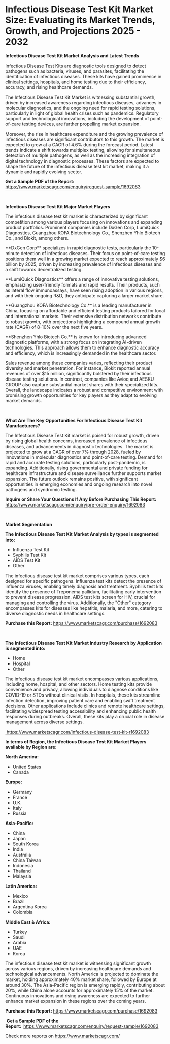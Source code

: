 <p><h1>Infectious Disease Test Kit Market Size: Evaluating its Market Trends, Growth, and Projections 2025 - 2032</h1></p><p><strong>Infectious Disease Test Kit Market Analysis and Latest Trends</strong></p>
<p><p>Infectious Disease Test Kits are diagnostic tools designed to detect pathogens such as bacteria, viruses, and parasites, facilitating the identification of infectious diseases. These kits have gained prominence in clinical settings, hospitals, and home testing due to their efficiency, accuracy, and rising healthcare demands.</p><p>The Infectious Disease Test Kit Market is witnessing substantial growth, driven by increased awareness regarding infectious diseases, advances in molecular diagnostics, and the ongoing need for rapid testing solutions, particularly in light of global health crises such as pandemics. Regulatory support and technological innovations, including the development of point-of-care testing devices, are further propelling market expansion.</p><p>Moreover, the rise in healthcare expenditure and the growing prevalence of infectious diseases are significant contributors to this growth. The market is expected to grow at a CAGR of 4.6% during the forecast period. Latest trends indicate a shift towards multiplex testing, allowing for simultaneous detection of multiple pathogens, as well as the increasing integration of digital technology in diagnostic processes. These factors are expected to shape the future of the infectious disease test kit market, making it a dynamic and rapidly evolving sector.</p></p>
<p><strong>Get a Sample PDF of the Report:&nbsp;</strong> <a href="https://www.marketscagr.com/enquiry/request-sample/1692083?utm_campaign=1998&utm_medium=2&utm_source=Github&utm_content=ia&utm_term=07012025&utm_id=infectious-disease-test-kit">https://www.marketscagr.com/enquiry/request-sample/1692083</a></p>
<p>&nbsp;</p>
<p><strong>Infectious Disease Test Kit Major Market Players</strong></p>
<p><p>The infectious disease test kit market is characterized by significant competition among various players focusing on innovations and expanding product portfolios. Prominent companies include DxGen Corp, LumiQuick Diagnostics, Guangzhou KOFA Biotechnology Co., Shenzhen Yhlo Biotech Co., and Biokit, among others.</p><p>**DxGen Corp** specializes in rapid diagnostic tests, particularly the 10-minute detection of infectious diseases. Their focus on point-of-care testing positions them well in a growing market expected to reach approximately $6 billion by 2025, driven by increasing prevalence of infectious diseases and a shift towards decentralized testing.</p><p>**LumiQuick Diagnostics** offers a range of innovative testing solutions, emphasizing user-friendly formats and rapid results. Their products, such as lateral flow immunoassays, have seen rising adoption in various regions, and with their ongoing R&D, they anticipate capturing a larger market share.</p><p>**Guangzhou KOFA Biotechnology Co.** is a leading manufacturer in China, focusing on affordable and efficient testing products tailored for local and international markets. Their extensive distribution networks contribute to robust growth, with projections highlighting a compound annual growth rate (CAGR) of 8-10% over the next five years.</p><p>**Shenzhen Yhlo Biotech Co.** is known for introducing advanced diagnostic platforms, with a strong focus on integrating AI-driven technologies. This approach allows them to enhance diagnostic accuracy and efficiency, which is increasingly demanded in the healthcare sector.</p><p>Sales revenue among these companies varies, reflecting their product diversity and market penetration. For instance, Biokit reported annual revenues of over $15 million, significantly bolstered by their infectious disease testing solutions. In contrast, companies like Avioq and AESKU GROUP also capture substantial market shares with their specialized kits. Overall, the landscape indicates a robust and competitive environment with promising growth opportunities for key players as they adapt to evolving market demands.</p></p>
<p>&nbsp;</p>
<p><strong>What Are The Key Opportunities For Infectious Disease Test Kit Manufacturers?</strong></p>
<p><p>The Infectious Disease Test Kit market is poised for robust growth, driven by rising global health concerns, increased prevalence of infectious diseases, and advancements in diagnostic technologies. The market is projected to grow at a CAGR of over 7% through 2028, fueled by innovations in molecular diagnostics and point-of-care testing. Demand for rapid and accurate testing solutions, particularly post-pandemic, is expanding. Additionally, rising governmental and private funding for healthcare infrastructure and disease surveillance further supports market expansion. The future outlook remains positive, with significant opportunities in emerging economies and ongoing research into novel pathogens and syndromic testing.</p></p>
<p><strong>Inquire or Share Your Questions If Any Before Purchasing This Report:</strong> <a href="https://www.marketscagr.com/enquiry/pre-order-enquiry/1692083?utm_campaign=1998&utm_medium=2&utm_source=Github&utm_content=ia&utm_term=07012025&utm_id=infectious-disease-test-kit">https://www.marketscagr.com/enquiry/pre-order-enquiry/1692083</a></p>
<p>&nbsp;</p>
<p><strong>Market Segmentation</strong></p>
<p><strong>The Infectious Disease Test Kit Market Analysis by types is segmented into:</strong></p>
<p><ul><li>Influenza Test Kit</li><li>Syphilis Test Kit</li><li>AIDS Test Kit</li><li>Other</li></ul></p>
<p><p>The infectious disease test kit market comprises various types, each designed for specific pathogens. Influenza test kits detect the presence of influenza viruses, enabling timely diagnosis and treatment. Syphilis test kits identify the presence of Treponema pallidum, facilitating early intervention to prevent disease progression. AIDS test kits screen for HIV, crucial for managing and controlling the virus. Additionally, the "Other" category encompasses kits for diseases like hepatitis, malaria, and more, catering to diverse diagnostic needs in healthcare settings.</p></p>
<p><strong>Purchase this Report:&nbsp;</strong><a href="https://www.marketscagr.com/purchase/1692083?utm_campaign=1998&utm_medium=2&utm_source=Github&utm_content=ia&utm_term=07012025&utm_id=infectious-disease-test-kit">https://www.marketscagr.com/purchase/1692083</a></p>
<p>&nbsp;</p>
<p><strong>The Infectious Disease Test Kit Market Industry Research by Application is segmented into:</strong></p>
<p><ul><li>Home</li><li>Hospital</li><li>Other</li></ul></p>
<p><p>The infectious disease test kit market encompasses various applications, including home, hospital, and other sectors. Home testing kits provide convenience and privacy, allowing individuals to diagnose conditions like COVID-19 or STDs without clinical visits. In hospitals, these kits streamline infection detection, improving patient care and enabling swift treatment decisions. Other applications include clinics and remote healthcare settings, facilitating widespread testing accessibility and enhancing public health responses during outbreaks. Overall, these kits play a crucial role in disease management across diverse settings.</p></p>
<p><a href="https://www.marketscagr.com/infectious-disease-test-kit-r1692083?utm_campaign=1998&utm_medium=2&utm_source=Github&utm_content=ia&utm_term=07012025&utm_id=infectious-disease-test-kit">&nbsp;https://www.marketscagr.com/infectious-disease-test-kit-r1692083</a></p>
<p><strong>In terms of Region, the Infectious Disease Test Kit Market Players available by Region are:</strong></p>
<p>
    <p> <strong> North America: </strong>
        <ul>
            <li>United States</li>
            <li>Canada</li>
        </ul>
        </p> 
    <p> <strong> Europe: </strong>
        <ul>
            <li>Germany</li>
            <li>France</li>
            <li>U.K.</li>
            <li>Italy</li>
            <li>Russia</li>
        </ul>
        </p> 
    <p> <strong> Asia-Pacific: </strong>
        <ul>
            <li>China</li>
            <li>Japan</li>
            <li>South Korea</li>
            <li>India</li>
            <li>Australia</li>
            <li>China Taiwan</li>
            <li>Indonesia</li>
            <li>Thailand</li>
            <li>Malaysia</li>
        </ul>
        </p> 
    <p> <strong> Latin America: </strong>
        <ul>
            <li>Mexico</li>
            <li>Brazil</li>
            <li>Argentina Korea</li>
            <li>Colombia</li>
        </ul>
        </p> 
    <p> <strong> Middle East & Africa: </strong>
        <ul>
            <li>Turkey</li>
            <li>Saudi</li>
            <li>Arabia</li>
            <li>UAE</li>
            <li>Korea</li>
        </ul>
    </p>
    </p>
<p><p>The infectious disease test kit market is witnessing significant growth across various regions, driven by increasing healthcare demands and technological advancements. North America is projected to dominate the market, holding approximately 40% market share, followed by Europe at around 30%. The Asia-Pacific region is emerging rapidly, contributing about 20%, while China alone accounts for approximately 15% of the market. Continuous innovations and rising awareness are expected to further enhance market expansion in these regions over the coming years.</p></p>
<p><strong>Purchase this Report: </strong><a href="https://www.marketscagr.com/purchase/1692083?utm_campaign=1998&utm_medium=2&utm_source=Github&utm_content=ia&utm_term=07012025&utm_id=infectious-disease-test-kit">https://www.marketscagr.com/purchase/1692083</a></p>
<p>&nbsp;<strong>Get a Sample PDF of the Report:&nbsp;&nbsp;</strong><a href="https://www.marketscagr.com/enquiry/request-sample/1692083?utm_campaign=1998&utm_medium=2&utm_source=Github&utm_content=ia&utm_term=07012025&utm_id=infectious-disease-test-kit">https://www.marketscagr.com/enquiry/request-sample/1692083</a></p>
<p><strong></strong></p>
<p>Check more reports on <a href="https://www.marketscagr.com/?utm_campaign=1998&utm_medium=2&utm_source=Github&utm_content=ia&utm_term=07012025&utm_id=infectious-disease-test-kit">https://www.marketscagr.com/</a></p>